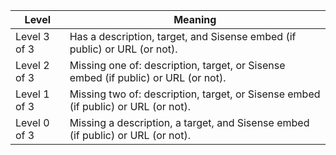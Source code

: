 | Level | Meaning |
| ------|---------|
| <span class="badge text-bg-success">Level 3 of 3</span> | Has a description, target, and Sisense embed (if public) or URL (or not). |
| <span class="badge text-bg-warning">Level 2 of 3</span> | Missing one of: description, target, or Sisense embed (if public) or URL (or not). |
| <span class="badge text-bg-danger">Level 1 of 3</span> | Missing two of: description, target, or Sisense embed (if public) or URL (or not). |
| <span class="badge text-bg-dark">Level 0 of 3</span>  | Missing a description, a target, and Sisense embed (if public) or URL (or not). |

